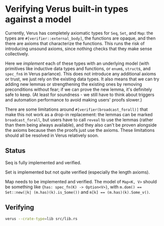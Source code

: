 # Verifying Verus built-in types against a model

Currently, Verus has completely axiomatic types for `Seq`, `Set`, and `Map`:
the types are `#[verifier::external_body]`, the functions are opaque, and then
there are axioms that characterize the functions. This runs the risk of
introducing unsound axioms, since nothing checks that they make sense
collectively.

Here we _implement_ each of these types with an underlying model (with
primitives like inductive data types and functions, or `enum`s, `struct`s, and
`spec_fn`s in Verus parlance). This does not introduce any additional axioms or
trust, we just rely on the existing data types. It also means that we can try
adding new lemmas or strengthening the existing ones by removing preconditions
without fear; if we can prove the new lemma, it's definitely safe to keep. (At
least for soundness - we still have to think about triggers and automation
performance to avoid making users' proofs slower.)

There are some limitations around `#[verifier(broadcast_forall)]` that make
this not work as a drop-in replacement: the lemmas can be marked
`broadcast_forall`, but users have to call `reveal` to use the lemmas (rather
than them being always available), and they also can't be proven alongside the
axioms because then the proofs just use the axioms. These limitations should
all be resolved in Verus relatively soon.

## Status

Seq is fully implemented and verified.

Set is implemented but not quite verified (especially the length axioms).

Map needs to be implemented and verified. The model of `Map<K, V>` should be
something like `{has: spec_fn(K) -> Option<V>}`, with `m.dom() == Set::new(|k|
(m.has)(k).is_Some())` and `m[k] == (m.has)(k).Some_v()`.

## Verifying

```sh
verus --crate-type=lib src/lib.rs
```
